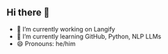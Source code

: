 ## Hi there 👋

- 🔭 I’m currently working on Langify
- 🌱 I’m currently learning GitHub, Python, NLP LLMs
- 😄 Pronouns: he/him



